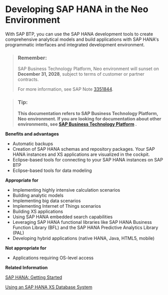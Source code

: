 <!-- loio48be066aea98444188544d68714bbf3b -->

# Developing SAP HANA in the Neo Environment

With SAP BTP, you can use the SAP HANA development tools to create comprehensive analytical models and build applications with SAP HANA's programmatic interfaces and integrated development environment.

> ### Remember:  
> SAP Business Technology Platform, Neo environment will sunset on **December 31, 2028**, subject to terms of customer or partner contracts.
> 
> For more information, see SAP Note [3351844](https://me.sap.com/notes/3351844).

> ### Tip:  
> **This documentation refers to SAP Business Technology Platform, Neo environment. If you are looking for documentation about other environments, see [SAP Business Technology Platform](https://help.sap.com/docs/btp/sap-business-technology-platform/sap-business-technology-platform?version=Cloud) .**

**Benefits and advantages**

-   Automatic backups
-   Creation of SAP HANA schemas and repository packages. Your SAP HANA instances and XS applications are visualized in the cockpit.
-   Eclipse-based tools for connecting to your SAP HANA instances on SAP BTP
-   Eclipse-based tools for data modeling

**Appropriate for**

-   Implementing highly intensive calculation scenarios
-   Building analytic models
-   Implementing big data scenarios
-   Implementing Internet of Things scenarios
-   Building XS applications
-   Using SAP HANA embedded search capabilities
-   Leveraging SAP HANA functional libraries like SAP HANA Business Function Library \(BFL\) and the SAP HANA Predictive Analytics Library \(PAL\)
-   Developing hybrid applications \(native HANA, Java, HTML5, mobile\)

**Not appropriate for**

-   Applications requiring OS-level access

**Related Information**  


[SAP HANA: Getting Started](sap-hana-getting-started-868d804.md "Set up your SAP HANA development environment and run your first application in the cloud.")

[Using an SAP HANA XS Database System](using-an-sap-hana-xs-database-system-c6f5764.md "Use SAP HANA single-container database systems designed for developing with SAP HANA in a productive environment.")

